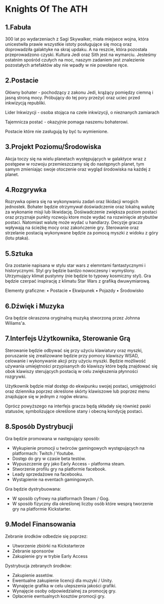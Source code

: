 # Knights Of The ATH

## 1.Fabuła 

300 lat po wydarzeniach z Sagi Skywalker, miała miejsece wojna, która unicestwiła prawie wszystkie istoty posługujące się mocą oraz doprowadziła galaktyke na skraj updaku. A na reszcie, która pozostała przeprowadzono czyski. Kultura Jedi oraz Sith jest na wymarciu. Jesteśmy ostatnim spośród czułych na moc, naszym zadaniem jest znalezienie pozostałych artefaktów aby nie wpadły w nie powołane ręce.

## 2.Postacie 

Główny bohater - pochodzący z zakonu Jedi, krążący pomiędzy ciemną i jasną stroną mocy. Próbujący do tej pory przeżyć oraz uciec przed inkwizycją republiki.

Lider Inkwizycji - osoba stojąca na czele inkwizycji, o nieznanych zamiarach

Tajemnicza postać - okazyjnie pomaga naszemu bohaterowi.

Postacie które nie zasługują by być tu wymienione.

## 3.Projekt Poziomu/Środowiska

Akcja toczy się na wielu planetach występujących w galaktyce wraz z postępew w rozwoju przemieszczamy się do następnych planet, tym samym zmieniając swoje otoczenie oraz wygląd środowiska na każdej z planet.

## 4.Rozgrywka 
Rozrywka opiera się na wykonywaniu zadań oraz likidacji wrogich jednostek. Bohater będzie otrzymywał doświadczenie oraz lokalną walutę za wykonanie misji lub likwidację. Dośiwadczenie zwiększa poziom postaci oraz przyznaje punkty rozwoju ktore może wydać na rozwinięcie atrybutów postaci. Natomiast walutę może wydać u handlarzy. Decyzje gracza wpływają na ścieżkę mocy oraz zakończenie gry. 
Sterowanie oraz strzelanie postacią wykonywane będzie za pomocą myszki z widoku z góry (lotu ptaka). 

## 5.Sztuka 
Gra zostanie napisana w stylu star wars z elemntami fantastycznymi i historycznymi. Styl gry będzie bardzo nowoczesny i wymyślony. Utrzymujący klimat pustynny (nie będzie to typowy kosmiczny styl). Gra będzie czerpać inspirację z klimatu Star Wars z grafiką dwuwymiarową.

Elementy graficzne:
•	Postacie
•	Ekwipunek 
•	Pojazdy
• Środowisko


## 6.Dźwięk i Muzyka

Gra będzie okraszona oryginalną muzyką stworzoną przez Johnna Wiliams'a.

## 7.Interfejs Użytkownika, Sterowanie Grą 

Sterowanie będzie odbywać się przy użyciu klawiatury oraz myszki, poruszanie się zrealizowane będzie przy pomocy klawiszy WSAD, celowanie i wykonywanie akcji przy użyciu myszki. Będzie możliwość używania umiejętności przypisanych do klawiszy które będą znajdować się obok klawiszy sterujących postacią w celu zwiększenia płynności rozgrywki.

Użytkownik będzie miał dostęp do ekwipunku swojej postaci, umięjętności oraz dziennika poprzez określone skórty klawiszowe lub poprzez menu znajdujące się w jednym z rogów ekranu.

Oprócz powyższego na interfejs gracza będą składały się również paski statusów, symbolizujące określone stany i obecną kondycję postaci.


## 8.Sposób Dystrybucji 

Gra będzie promowana w następujący sposób:

* Wykupienie promocji u twórców gamingowych występujących na platformach: Twitch / Youtube.
* Dostęp do gry w czasie beta testów.
* Wypuszczenie gry jako Early Access - platforma steam.
* Stworzenie profilu gry na platformie facebook.
* Leady sprzedażowe na facebooku.
* Wystąpienie na eventach gamingowych.

Gra będzie dystrybuowana:

* W sposób cyfrowy na platformach Steam / Gog.
* W sposób fizyczny dla określonej liczby osób które wesprą tworzenie gry na platformie Kickstarter.

## 9.Model Finansowania 

Zebranie środków odbedzie się poprzez:

* Utworzenie zbiórki na Kickstarterze
* Zebranie sponsorów
* Zakupienie gry w trybie Early Access

Dystrybucja zebranych środków:

* Zakupienie assetów.
* Ewentualne zakupienie licencji dla muzyki / Unity.
* Wynajęcie grafika w celu ulepszenia jakości grafiki.
* Wynajęcie osoby odpowiedzialnej za promocję gry. 
* Opłacenie ewntualnych kosztów promocji gry.


